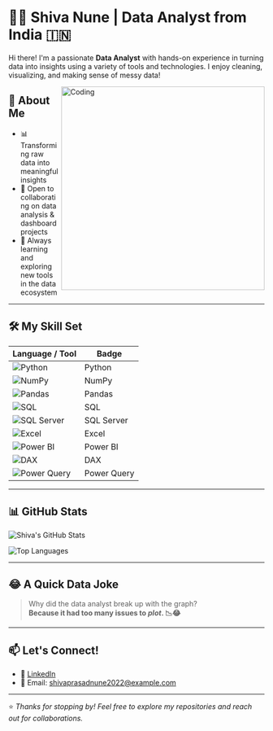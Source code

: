 # 👨‍💻 Shiva Nune | Data Analyst from India 🇮🇳

Hi there! I'm a passionate **Data Analyst** with hands-on experience in turning data into insights using a variety of tools and technologies. I enjoy cleaning, visualizing, and making sense of messy data!

<img align="right" alt="Coding" width="400" src="https://user-images.githubusercontent.com/69011963/137184767-79a13ec7-1bb3-4341-a6da-3a149c9c159a.gif">


## 💼 About Me
- 📊 Transforming raw data into meaningful insights
- 🤝 Open to collaborating on data analysis & dashboard projects
- 🌱 Always learning and exploring new tools in the data ecosystem

---

## 🛠️ My Skill Set

| Language / Tool | Badge |
|------------------|--------|
| ![Python](https://img.shields.io/badge/-Python-3776AB?logo=python&logoColor=white&style=flat) | Python |
| ![NumPy](https://img.shields.io/badge/-NumPy-013243?logo=numpy&logoColor=white&style=flat) | NumPy |
| ![Pandas](https://img.shields.io/badge/-Pandas-150458?logo=pandas&logoColor=white&style=flat) | Pandas |
| ![SQL](https://img.shields.io/badge/-SQL-4479A1?logo=postgresql&logoColor=white&style=flat) | SQL |
| ![SQL Server](https://img.shields.io/badge/-SQL%20Server-CC2927?logo=microsoftsqlserver&logoColor=white&style=flat) | SQL Server |
| ![Excel](https://img.shields.io/badge/-Excel-217346?logo=microsoft-excel&logoColor=white&style=flat) | Excel |
| ![Power BI](https://img.shields.io/badge/-Power%20BI-F2C811?logo=powerbi&logoColor=black&style=flat) | Power BI |
| ![DAX](https://img.shields.io/badge/-DAX-005288?logo=powerbi&logoColor=white&style=flat) | DAX |
| ![Power Query](https://img.shields.io/badge/-Power%20Query-742774?logo=powerbi&logoColor=white&style=flat) | Power Query |

---

## 📊 GitHub Stats

![Shiva's GitHub Stats](https://github-readme-stats.vercel.app/api?username=Shivaprasad0108&show_icons=true&theme=radical)

![Top Languages](https://github-readme-stats.vercel.app/api/top-langs/?username=Shivaprasad0108&layout=compact&theme=radical)

---

## 😂 A Quick Data Joke

> Why did the data analyst break up with the graph?  
> **Because it had too many issues to *plot*. 📉😂**

---

## 📫 Let's Connect!

- 🔗 [LinkedIn](www.linkedin.com/in/shivaprasad0108)
- 📧 Email: shivaprasadnune2022@example.com

---

⭐️ *Thanks for stopping by! Feel free to explore my repositories and reach out for collaborations.*
